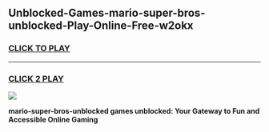 
## Unblocked-Games-mario-super-bros-unblocked-Play-Online-Free-w2okx
<h3>
<a href="https://premium76.site?title=mario-super-bros-unblocked&ref=26A">CLICK TO PLAY</a></h3>
<hr>

<h3>
<a href="https://premium76.site?title=mario-super-bros-unblocked&ref=26A">CLICK 2 PLAY</a>
  
</h3>

<a href="https://premium76.site?title=mario-super-bros-unblocked&ref=26A"><img src="https://clearcache.store/games.png"></a>


**mario-super-bros-unblocked games unblocked: Your Gateway to Fun and Accessible Online Gaming**
